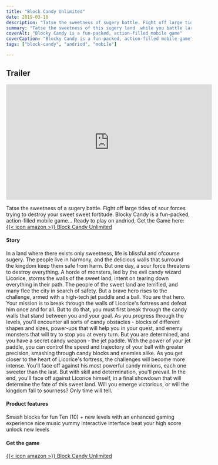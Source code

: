 ```yaml
---
title: "Block Candy Unlimited"
date: 2019-03-10
description: "Tatse the sweetness of sugery battle. Fight off large tides of sour forces trying to destroy your sweet sweet fortitude...."
summary: "Tatse the sweetness of this sugery land  while you battle large tides of sour forces trying to destroy your sweet sweet fortitude..."
coverAlt: "Blocky Candy is a fun-packed, action-filled mobile game"
coverCaption: "Blocky Candy is a fun-packed, action-filled mobile game"
tags: ["block-candy", "andriod", "mobile"]

---
```


## Trailer

 <iframe width="560" height="315" src="https://www.youtube.com/embed/-Hss5aeOk8U?si=ioCuAm_F0vtj9mNl" title="YouTube video player" frameborder="0" allow="accelerometer; autoplay; clipboard-write; encrypted-media; gyroscope; picture-in-picture; web-share" allowfullscreen></iframe>

Tatse the sweetness of a sugery battle. Fight off large tides of sour forces trying to destroy your sweet sweet fortitude.
Blocky Candy is a fun-packed, action-filled mobile game... Ready to play on andriod, Get the Game here:
[ {{< icon amazon >}} Block Candy Unlimited ](https://www.amazon.com/dp/B0BGKQ83HB/ref=apps_sf_sta) 

#### Story
In a land where there exists only sweetness, life is blissful and ofcourse sugery. The people live in harmony, and the delicious walls that surround the kingdom keep them safe from harm.
But one day, a sour force threatens to destroy everything. A horde of monsters, led by the evil candy wizard Licorice, storms the walls of the sweet land, intent on tearing down everything in their path.
The people of the sweet land are terrified, and many flee the city in search of safety. But a brave hero rises to the challenge, armed with a high-tech jet paddle and a ball.
You are that hero. Your mission is to break through the walls of Licorice's fortress and defeat him once and for all. But to do that, you must first break through the candy walls that stand between you and your goal.
As you progress through the levels, you'll encounter all sorts of candy obstacles - blocks of different shapes and sizes, power-ups that will help you in your quest, and enemy monsters that will try to stop you at every turn.
But you are determined, and you have a secret candy weapon - the jet paddle. With the power of your jet paddle, you can control the speed and trajectory of your ball with greater precision, smashing through candy blocks and enemies alike.
As you get closer to the heart of Licorice's fortress, the challenges will become more intense. You'll face off against his most powerful candy minions, each one sweeter than the last. But with skill and determination, you'll prevail.
In the end, you'll face off against Licorice himself, in a final showdown that will determine the fate of this sweet land. Will you emerge victorious, or will the kingdom fall to sourness? Only time will tell.

#### Product features
Smash blocks for fun
Ten (10) + new levels with an enhanced gaming experience
nice music
yummy interactive interface
beat your high score
unlock new levels

#### Get the game 
[ {{< icon amazon >}} Block Candy Unlimited ](https://www.amazon.com/dp/B0BGKQ83HB/ref=apps_sf_sta) 
